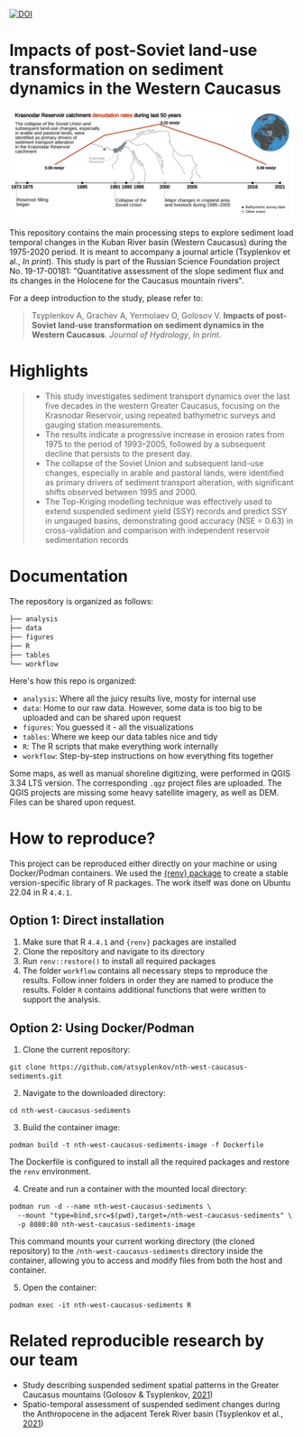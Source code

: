 [![DOI](https://zenodo.org/badge/DOI/10.5281/zenodo.12816101.svg)](https://doi.org/10.5281/zenodo.12816101)

# Impacts of post-Soviet land-use transformation on sediment dynamics in the Western Caucasus
![](/figures/graphical-abstract/graphical_abstract_rivers.png)

This repository contains the main processing steps to explore sediment load temporal changes in the Kuban River basin (Western Caucasus) during the 1975-2020 period. It is meant to accompany a journal article (Tsyplenkov et al., *In print*). This study is part of the Russian Science Foundation project No. 19-17-00181: "Quantitative assessment of the slope sediment flux and its changes in the Holocene for the Caucasus mountain rivers".

For a deep introduction to the study, please refer to:
>Tsyplenkov A, Grachev A, Yermolaev O, Golosov V. **Impacts of post-Soviet land-use transformation on sediment dynamics in the Western Caucasus**. *Journal of Hydrology*, *In print*.

# Highlights
> - This study investigates sediment transport dynamics over the last five decades in the western Greater Caucasus, focusing on the Krasnodar Reservoir, using repeated bathymetric surveys and gauging station measurements.
> - The results indicate a progressive increase in erosion rates from 1975 to the period of 1993–2005, followed by a subsequent decline that persists to the present day.
> - The collapse of the Soviet Union and subsequent land-use changes, especially in arable and pastoral lands, were identified as primary drivers of sediment transport alteration, with significant shifts observed between 1995 and 2000.
> - The Top-Kriging modelling technique was effectively used to extend suspended sediment yield (SSY) records and predict SSY in ungauged basins, demonstrating good accuracy (NSE = 0.63) in cross-validation and comparison with independent reservoir sedimentation records

# Documentation

The repository is organized as follows:
```
├── analysis
├── data
├── figures
├── R
├── tables
└── workflow
```
Here's how this repo is organized:
- `analysis`: Where all the juicy results live, mosty for internal use
- `data`: Home to our raw data. However, some data is too big to be uploaded and can be shared upon request
- `figures`: You guessed it - all the visualizations
- `tables`: Where we keep our data tables nice and tidy
- `R`: The R scripts that make everything work internally
- `workflow`: Step-by-step instructions on how everything fits together

Some maps, as well as manual shoreline digitizing, were performed in QGIS 3.34 LTS version. The corresponding `.qgz` project files are uploaded. The QGIS projects are missing some heavy satellite imagery, as well as DEM. Files can be shared upon request.

# How to reproduce?

This project can be reproduced either directly on your machine or using Docker/Podman containers. We used the [{renv} package](https://rstudio.github.io/renv/articles/renv.html) to create a stable version-specific library of R packages. The work itself was done on Ubuntu 22.04 in R `4.4.1`.

## Option 1: Direct installation

1. Make sure that R `4.4.1` and `{renv}` packages are installed
2. Clone the repository and navigate to its directory
3. Run `renv::restore()` to install all required packages
4. The folder `workflow` contains all necessary steps to reproduce the results. Follow inner folders in order they are named to produce the results. Folder `R` contains additional functions that were written to support the analysis.

## Option 2: Using Docker/Podman

1. Clone the current repository:
```shell
git clone https://github.com/atsyplenkov/nth-west-caucasus-sediments.git
```

2. Navigate to the downloaded directory:
```shell
cd nth-west-caucasus-sediments
```

3. Build the container image:
```shell
podman build -t nth-west-caucasus-sediments-image -f Dockerfile
```
The Dockerfile is configured to install all the required packages and restore the `renv` environment.

4. Create and run a container with the mounted local directory:
```shell
podman run -d --name nth-west-caucasus-sediments \
  --mount "type=bind,src=$(pwd),target=/nth-west-caucasus-sediments" \
  -p 8080:80 nth-west-caucasus-sediments-image
```

This command mounts your current working directory (the cloned repository) to the `/nth-west-caucasus-sediments` directory inside the container, allowing you to access and modify files from both the host and container. 

5. Open the container:
```shell
podman exec -it nth-west-caucasus-sediments R
```

# Related reproducible research by our team
- Study describing suspended sediment spatial patterns in the Greater Caucasus mountains (Golosov & Tsyplenkov, [2021](https://github.com/atsyplenkov/caucasus-sediment-yield2021))
- Spatio-temporal assessment of suspended sediment changes during the Anthropocene in the adjacent Terek River basin (Tsyplenkov et al., [2021](https://github.com/atsyplenkov/sediment-caucasus-anthropocene))